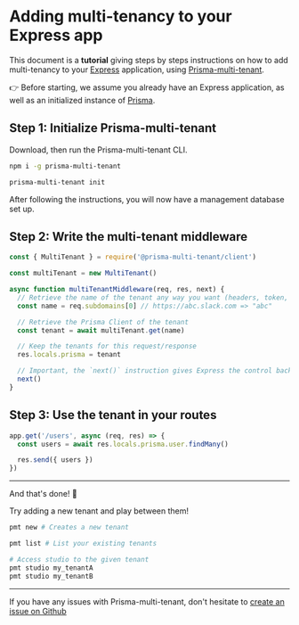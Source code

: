 # Adding multi-tenancy to your Express app

This document is a **tutorial** giving steps by steps instructions on how to add multi-tenancy to your [Express](https://expressjs.com/) application, using [Prisma-multi-tenant](https://github.com/Errorname/prisma-multi-tenant).

👉 Before starting, we assume you already have an Express application, as well as an initialized instance of [Prisma](https://www.prisma.io/).

## Step 1: Initialize Prisma-multi-tenant

Download, then run the Prisma-multi-tenant CLI.

```sh
npm i -g prisma-multi-tenant

prisma-multi-tenant init
```

After following the instructions, you will now have a management database set up.

## Step 2: Write the multi-tenant middleware

```js
const { MultiTenant } = require('@prisma-multi-tenant/client')

const multiTenant = new MultiTenant()

async function multiTenantMiddleware(req, res, next) {
  // Retrieve the name of the tenant any way you want (headers, token, ...)
  const name = req.subdomains[0] // https://abc.slack.com => "abc"

  // Retrieve the Prisma Client of the tenant
  const tenant = await multiTenant.get(name)

  // Keep the tenants for this request/response
  res.locals.prisma = tenant

  // Important, the `next()` instruction gives Express the control back on the execution of the request
  next()
}
```

## Step 3: Use the tenant in your routes

```js
app.get('/users', async (req, res) => {
  const users = await res.locals.prisma.user.findMany()

  res.send({ users })
})
```

---

And that's done! 🎉

Try adding a new tenant and play between them!

```sh
pmt new # Creates a new tenant

pmt list # List your existing tenants

# Access studio to the given tenant
pmt studio my_tenantA
pmt studio my_tenantB
```

---

If you have any issues with Prisma-multi-tenant, don't hesitate to [create an issue on Github](https://github.com/Errorname/prisma-multi-tenant/issues/new)
